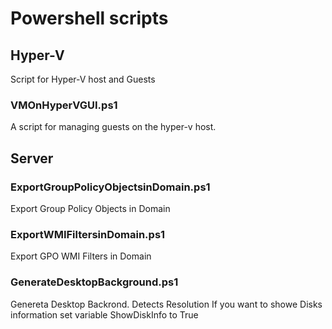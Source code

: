 # Powershell scripts

## Hyper-V
Script for Hyper-V host and Guests

### VMOnHyperVGUI.ps1
A script for managing guests on the hyper-v host.

## Server

### ExportGroupPolicyObjectsinDomain.ps1
Export Group Policy Objects in Domain

### ExportWMIFiltersinDomain.ps1
Export GPO WMI Filters in Domain 

### GenerateDesktopBackground.ps1
Genereta Desktop Backrond.
Detects Resolution
If you want to showe Disks information set variable ShowDiskInfo to True
